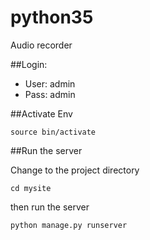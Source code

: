 # python35
Audio recorder

##Login:
- User: admin
- Pass: admin

##Activate Env
```
source bin/activate
```

##Run the server

Change to the project directory
```
cd mysite
```

then run the server
```
python manage.py runserver
````
